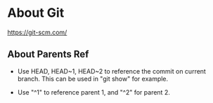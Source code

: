 # About Git

https://git-scm.com/

## About Parents Ref

- Use HEAD, HEAD~1, HEAD~2 to reference the commit on current branch. This can 
  be used in "git show" for example.

- Use "<merge-commit>^1" to reference parent 1, and "<merge-commit>^2" for parent 2.
	